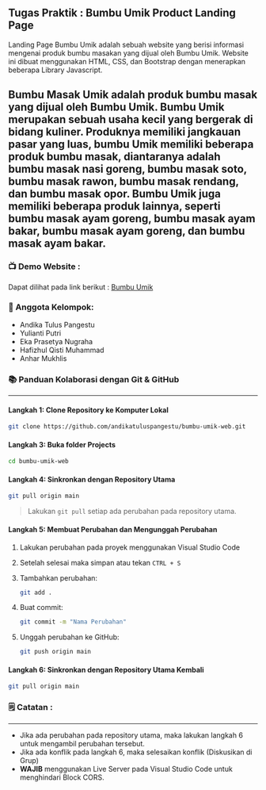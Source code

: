 ## Tugas Praktik : Bumbu Umik Product Landing Page

Landing Page Bumbu Umik adalah sebuah website yang berisi informasi mengenai produk bumbu masakan yang dijual oleh Bumbu Umik. Website ini dibuat menggunakan HTML, CSS, dan Bootstrap dengan menerapkan beberapa Library Javascript.

Bumbu Masak Umik adalah produk bumbu masak yang dijual oleh Bumbu Umik. Bumbu Umik merupakan sebuah usaha kecil yang bergerak di bidang kuliner. Produknya memiliki jangkauan pasar yang luas, bumbu Umik memiliki beberapa produk bumbu masak, diantaranya adalah bumbu masak nasi goreng, bumbu masak soto, bumbu masak rawon, bumbu masak rendang, dan bumbu masak opor. Bumbu Umik juga memiliki beberapa produk lainnya, seperti bumbu masak ayam goreng, bumbu masak ayam bakar, bumbu masak ayam goreng, dan bumbu masak ayam bakar.
---

### **📺 Demo Website :**
Dapat dilihat pada link berikut : [Bumbu Umik](https://andikatuluspangestu.github.io/bumbu-umik-web/)

### **🙇 Anggota Kelompok:**
- Andika Tulus Pangestu 
- Yulianti Putri
- Eka Prasetya Nugraha
- Hafizhul Qisti Muhammad
- Anhar Mukhlis

### **📚 Panduan Kolaborasi dengan Git & GitHub**
---

#### **Langkah 1:** Clone Repository ke Komputer Lokal

```bash
git clone https://github.com/andikatuluspangestu/bumbu-umik-web.git
```

#### **Langkah 3:** Buka folder Projects

```bash
cd bumbu-umik-web
```

#### **Langkah 4:** Sinkronkan dengan Repository Utama

```bash
git pull origin main
```
> Lakukan ``git pull`` setiap ada perubahan pada repository utama.


#### **Langkah 5:** Membuat Perubahan dan Mengunggah Perubahan

1. Lakukan perubahan pada proyek menggunakan Visual Studio Code  
2. Setelah selesai maka simpan  atau tekan ```CTRL + S```  
3. Tambahkan perubahan:

    ```bash
    git add .
    ```

4. Buat commit:

    ```bash
    git commit -m "Nama Perubahan"
    ```

5. Unggah perubahan ke GitHub:

    ```bash
    git push origin main
    ```

#### **Langkah 6:** Sinkronkan dengan Repository Utama Kembali

```bash
git pull origin main
```

### **🗒 Catatan :**
---
- Jika ada perubahan pada repository utama, maka lakukan langkah 6 untuk mengambil perubahan tersebut.
- Jika ada konflik pada langkah 6, maka selesaikan konflik (Diskusikan di Grup)
- **WAJIB** menggunakan Live Server pada Visual Studio Code untuk menghindari Block CORS.
